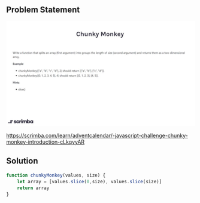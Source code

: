 ## Problem Statement
 
<img src="./problem.JPG">

https://scrimba.com/learn/adventcalendar/-javascript-challenge-chunky-monkey-introduction-cLkqvyAR

## Solution

```javascript
function chunkyMonkey(values, size) {
    let array = [values.slice(0,size), values.slice(size)] 
    return array   
}
```